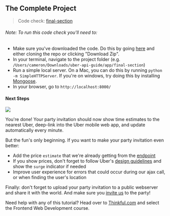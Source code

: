 ## The Complete Project

> Code check: [final-section](https://github.com/Thinkful/uber-api-guide/tree/master/app/final-section)

###### Note: To run this code check you'll need to:
- Make sure you've downloaded the code. Do this by going [here](https://github.com/Thinkful/uber-api-guide) and either cloning the repo or clicking "Download Zip".
- In your terminal, navigate to the project folder (e.g. `/Users/cameron/Downloads/uber-api-guide/app/final-section`)
- Run a simple local server. On a Mac, you can do this by running `python -m SimpleHTTPServer`. If you're on windows, try doing this by installing [Mongoose](https://code.google.com/p/mongoose/).
- In your browser, go to `http://localhost:8000/`

#### Next Steps

[![](http://i.imgur.com/8rBPali.gif)](http://thinkful.com/learn/uber-api)

You're done! Your party invitation should now show time estimates to the nearest Uber, deep-link into the Uber mobile web app, and update automatically every minute.

But the fun's only beginning. If you want to make your party invitation even better:

- Add the price `estimate` that we're already getting from the [endpoint](https://developer.uber.com/v1/endpoints/#price-estimates?utm_source=thinkful&utm_campaign=party-invite-guide&utm_medium=link)
- If you show prices, don't forget to follow Uber's [design guidelines](https://developer.uber.com/v1/design-guidelines/?utm_source=thinkful&utm_campaign=party-invite-guide&utm_medium=link) and show the `surge` indicator if needed
- Improve user experience for errors that could occur during our ajax call, or when finding the user's location

Finally: don't forget to upload your party invitation to a public webserver and share it with the world. And make sure you [invite us](http://twitter.com/thinkful) to the party!

Need help with any of this tutorial? Head over to [Thinkful.com](http://thinkful.com) and select the Frontend Web Development course.
